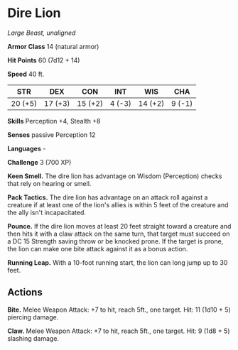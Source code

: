 # Dire Lion
*Large Beast, unaligned*

**Armor Class** 14 (natural armor)

**Hit Points** 60 (7d12 + 14)

**Speed** 40 ft.

**STR**|**DEX**|**CON**|**INT**|**WIS**|**CHA**
-------|-------|-------|-------|-------|-------
20 (+5)|17 (+3)|15 (+2)|4 (-3) |14 (+2)|9 (-1)

**Skills** Perception +4, Stealth +8

**Senses** passive Perception 12

**Languages** -

**Challenge** 3 (700 XP)

**Keen Smell.** The dire lion has advantage on Wisdom (Perception) checks that rely on hearing or smell.

**Pack Tactics.** The dire lion has advantage on an attack roll against a creature if at least one of the lion's allies is within 5 feet of the creature and the ally isn't incapacitated.

**Pounce.** If the dire lion moves at least 20 feet straight toward a creature and then hits it with a claw attack on the same turn, that target must succeed on a DC 15 Strength saving throw or be knocked prone. If the target is prone, the lion can make one bite attack against it as a bonus action. 

**Running Leap.** With a 10-foot running start, the lion can long jump up to 30 feet.

## Actions
**Bite.** Melee Weapon Attack: +7 to hit, reach 5ft., one target. Hit: 11 (1d10 + 5) piercing damage.

**Claw.** Melee Weapon Attack: +7 to hit, reach 5ft., one target. Hit: 9 (1d8 + 5) slashing damage.
